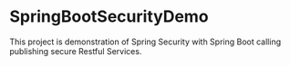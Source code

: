 # SpringBootSecurityDemo
This project is demonstration of Spring Security with Spring Boot calling publishing secure Restful Services.

